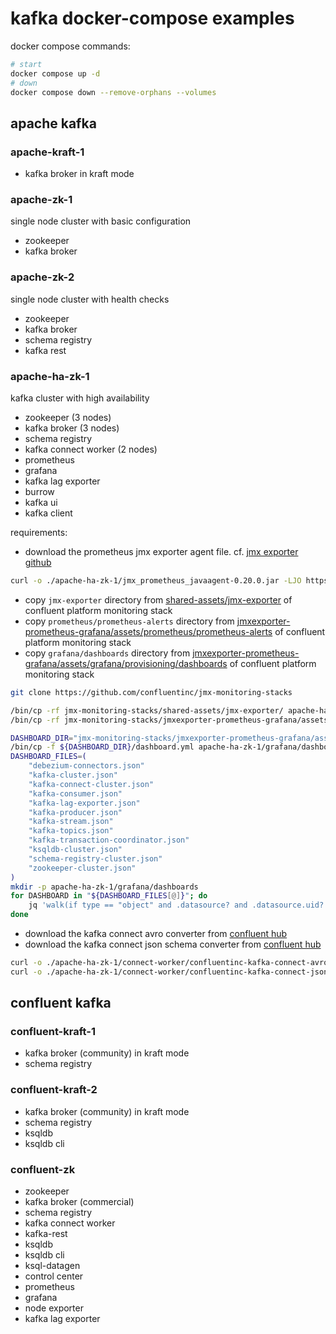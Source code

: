 # kafka docker-compose examples

docker compose commands:

```sh
# start
docker compose up -d
# down
docker compose down --remove-orphans --volumes
```

## apache kafka

### apache-kraft-1

- kafka broker in kraft mode

### apache-zk-1

single node cluster with basic configuration

- zookeeper
- kafka broker

### apache-zk-2

single node cluster with health checks

- zookeeper
- kafka broker
- schema registry
- kafka rest

### apache-ha-zk-1

kafka cluster with high availability

- zookeeper (3 nodes)
- kafka broker (3 nodes)
- schema registry
- kafka connect worker (2 nodes)
- prometheus
- grafana
- kafka lag exporter
- burrow
- kafka ui
- kafka client

requirements:

- download the prometheus jmx exporter agent file. cf. [jmx exporter github](https://github.com/prometheus/jmx_exporter)

```sh
curl -o ./apache-ha-zk-1/jmx_prometheus_javaagent-0.20.0.jar -LJO https://repo.maven.apache.org/maven2/io/prometheus/jmx/jmx_prometheus_javaagent/0.20.0/jmx_prometheus_javaagent-0.20.0.jar
```

- copy `jmx-exporter` directory from [shared-assets/jmx-exporter](https://github.com/confluentinc/jmx-monitoring-stacks/tree/main/shared-assets/jmx-exporter) of confluent platform monitoring stack
- copy `prometheus/prometheus-alerts` directory from [jmxexporter-prometheus-grafana/assets/prometheus/prometheus-alerts](https://github.com/confluentinc/jmx-monitoring-stacks/tree/main/jmxexporter-prometheus-grafana/assets/prometheus/prometheus-alerts) of confluent platform monitoring stack
- copy `grafana/dashboards` directory from [jmxexporter-prometheus-grafana/assets/grafana/provisioning/dashboards](https://github.com/confluentinc/jmx-monitoring-stacks/tree/main/jmxexporter-prometheus-grafana/assets/grafana/provisioning/dashboards) of confluent platform monitoring stack

```sh
git clone https://github.com/confluentinc/jmx-monitoring-stacks

/bin/cp -rf jmx-monitoring-stacks/shared-assets/jmx-exporter/ apache-ha-zk-1/jmx-exporter/
/bin/cp -rf jmx-monitoring-stacks/jmxexporter-prometheus-grafana/assets/prometheus/prometheus-alerts/ apache-ha-zk-1/prometheus/prometheus-alerts/

DASHBOARD_DIR="jmx-monitoring-stacks/jmxexporter-prometheus-grafana/assets/grafana/provisioning/dashboards"
/bin/cp -f ${DASHBOARD_DIR}/dashboard.yml apache-ha-zk-1/grafana/dashboards/
DASHBOARD_FILES=(
    "debezium-connectors.json"
    "kafka-cluster.json"
    "kafka-connect-cluster.json"
    "kafka-consumer.json"
    "kafka-lag-exporter.json"
    "kafka-producer.json"
    "kafka-stream.json"
    "kafka-topics.json"
    "kafka-transaction-coordinator.json"
    "ksqldb-cluster.json"
    "schema-registry-cluster.json"
    "zookeeper-cluster.json"
)
mkdir -p apache-ha-zk-1/grafana/dashboards
for DASHBOARD in "${DASHBOARD_FILES[@]}"; do
    jq 'walk(if type == "object" and .datasource? and .datasource.uid? then .datasource.uid = "prometheus" else . end)' ${DASHBOARD_DIR}/${DASHBOARD} > apache-ha-zk-1/grafana/dashboards/${DASHBOARD}
done
```

- download the kafka connect avro converter from [confluent hub](https://www.confluent.io/hub/confluentinc/kafka-connect-avro-converter)
- download the kafka connect json schema converter from [confluent hub](https://www.confluent.io/hub/confluentinc/kafka-connect-json-schema-converter)

```sh
curl -o ./apache-ha-zk-1/connect-worker/confluentinc-kafka-connect-avro-converter-7.7.0.zip -LJO https://d2p6pa21dvn84.cloudfront.net/api/plugins/confluentinc/kafka-connect-avro-converter/versions/7.7.0/confluentinc-kafka-connect-avro-converter-7.7.0.zip
curl -o ./apache-ha-zk-1/connect-worker/confluentinc-kafka-connect-json-schema-converter-7.7.0.zip -LJO https://d2p6pa21dvn84.cloudfront.net/api/plugins/confluentinc/kafka-connect-json-schema-converter/versions/7.7.0/confluentinc-kafka-connect-json-schema-converter-7.7.0.zip
```

## confluent kafka

### confluent-kraft-1

- kafka broker (community) in kraft mode
- schema registry

### confluent-kraft-2

- kafka broker (community) in kraft mode
- schema registry
- ksqldb
- ksqldb cli

### confluent-zk

- zookeeper
- kafka broker (commercial)
- schema registry
- kafka connect worker
- kafka-rest
- ksqldb
- ksqldb cli
- ksql-datagen
- control center
- prometheus
- grafana
- node exporter
- kafka lag exporter
